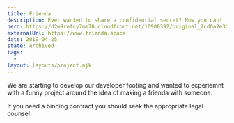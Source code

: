 ```yaml
---
title: Frienda
description: Ever wanted to share a confidential secret? Now you can!
hero: https://d2w9rnfcy7mm78.cloudfront.net/10900392/original_2cd0a2e31035876f8f77151b1757078b.jpg?1614154911?bc=0
externalUrl: https://www.frienda.space
date: 2019-04-25
state: Archived
tags:
  -
layout: layouts/project.njk
---
```


We are starting to develop our developer footing and wanted to ecperiemnt with a funny project around the idea of making a frienda with someone.

If you need a binding contract you should seek the appropriate legal counsel
